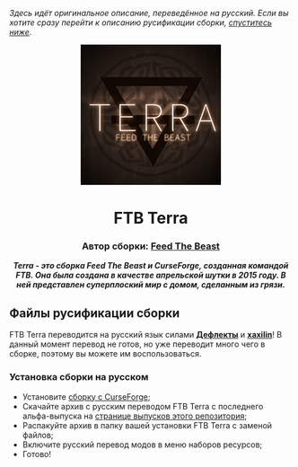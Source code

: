  *Здесь идёт оригинальное описание, переведённое на русский. Если вы хотите сразу перейти к описанию русификации сборки, [спуститесь ниже](#файлы-русификации-сборки).*

<p align="center"><img src="https://github.com/xaxilin/Minecraft-Mods-Russian-Translation/blob/alpha/%D0%90%D1%81%D1%81%D0%B5%D1%82%D1%8B/ftb_terra.png" height="250" alt="Логотип"></p>
<h1 align="center">FTB Terra</h1>
<h3 align="center"><b>Автор сборки: <a href="https://github.com/FTBTeam">Feed The Beast</a></b></h3>
<p align="center"><b><i>Terra - это сборка Feed The Beast и CurseForge, созданная командой FTB. Она была создана в качестве апрельской шутки в 2015 году. В ней представлен суперплоский мир с домом, сделанным из грязи.</i></b></p>

## Файлы русификации сборки

FTB Terra переводится на русский язык силами [**Дефлекты**](https://github.com/RushanM) и [**xaxilin**](https://steamcommunity.com/id/xaxilin/)! В данный момент перевод не готов, но уже переводит много чего в сборке, поэтому вы можете им воспользоваться.

### Установка сборки на русском

* Установите [сборку с CurseForge](https://www.curseforge.com/minecraft/modpacks/ftb-terra);
* Скачайте архив с русским переводом FTB Terra с последнего альфа-выпуска на [странице выпусков этого репозитория](https://github.com/RushanM/Minecraft-Mods-Russian-Translation/releases);
* Распакуйте архив в папку вашей установки FTB Terra с заменой файлов;
* Включите русский перевод модов в меню наборов ресурсов;
* Готово!

